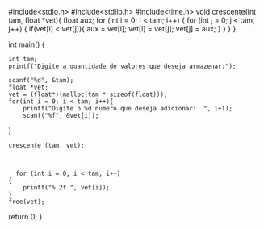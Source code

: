 #include<stdio.h>
#include<stdlib.h>
#include<time.h>
void crescente(int tam, float *vet){
     float aux;
    for (int i = 0; i < tam; i++)
    {
        for (int j = 0; j < tam; j++)
        {
            if(vet[i] < vet[j]){
                aux = vet[i];
                vet[i] = vet[j];
                vet[j] = aux;
            }
        }
    }
}


int main() {
    
    int tam;
    printf("Digite a quantidade de valores que deseja armazenar:");
  
    scanf("%d", &tam); 
    float *vet;
    vet = (float*)(malloc(tam * sizeof(float)));
    for(int i = 0; i < tam; i++){
        printf("Digite o %d numero que deseja adicionar:  ", i+1);
        scanf("%f", &vet[i]);
}
    
    
    crescente (tam, vet);
    
    
    
      for (int i = 0; i < tam; i++)
    {
        printf("%.2f ", vet[i]);
    }
    free(vet);


return 0;
}
